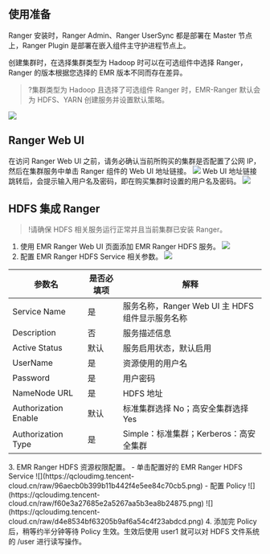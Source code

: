 ## 使用准备 
Ranger 安装时，Ranger Admin、Ranger UserSync 都是部署在 Master 节点上，Ranger Plugin 是部署在嵌入组件主守护进程节点上。

创建集群时，在选择集群类型为 Hadoop 时可以在可选组件中选择 Ranger，Ranger 的版本根据您选择的 EMR 版本不同而存在差异。
>?集群类型为 Hadoop 且选择了可选组件 Ranger 时，EMR-Ranger 默认会为 HDFS、YARN 创建服务并设置默认策略。
>
![](https://qcloudimg.tencent-cloud.cn/raw/bf3a4245495a0b9900210ead271ead5e.png)

## Ranger Web UI
在访问 Ranger Web UI 之前，请务必确认当前所购买的集群是否配置了公网 IP，然后在集群服务中单击 Ranger 组件的 Web UI 地址链接。
![](https://qcloudimg.tencent-cloud.cn/raw/7799b7a69b6b594998f91be611e9cf98.png)
Web UI 地址链接跳转后，会提示输入用户名及密码，即在购买集群时设置的用户名及密码。
![](https://qcloudimg.tencent-cloud.cn/raw/adba4927b84c783fd908ac96ec1726aa.png)

## HDFS 集成 Ranger
>!请确保 HDFS 相关服务运行正常并且当前集群已安装 Ranger。
>
1. 使用 EMR Ranger Web UI 页面添加 EMR Ranger HDFS 服务。
![](https://qcloudimg.tencent-cloud.cn/raw/80ffd5bcd3f0a27f0068b4cf5006110b.png)
2. 配置 EMR Ranger HDFS Service 相关参数。
![](https://qcloudimg.tencent-cloud.cn/raw/12a80fd293cad4f282bff6f6ba30f099.png)
<table>
<thead>
<tr>
<th><strong>参数名</strong></th>
<th><strong>是否必填项</strong></th>
<th><strong>解释</strong></th>
</tr>
</thead>
<tbody><tr>
<td>Service Name</td>
<td>是</td>
<td>服务名称，Ranger Web UI 主 HDFS 组件显示服务名称</td>
</tr>
<tr>
<td>Description</td>
<td>否</td>
<td>服务描述信息</td>
</tr>
<tr>
<td>Active Status</td>
<td>默认</td>
<td>服务启用状态，默认启用</td>
</tr>
<tr>
<td>UserName</td>
<td>是</td>
<td>资源使用的用户名</td>
</tr>
<tr>
<td>Password</td>
<td>是</td>
<td>用户密码</td>
</tr>
<tr>
<td>NameNode URL</td>
<td>是</td>
<td>HDFS 地址</td>
</tr>
<tr>
<td>Authorization Enable</td>
<td>默认</td>
<td>标准集群选择 No；高安全集群选择 Yes</td>
</tr>
<tr>
<td>Authorization Type</td>
<td>是</td>
<td>Simple：标准集群；Kerberos：高安全集群</td>
</tr>
</tbody></table>
3.  EMR Ranger HDFS 资源权限配置。
 - 单击配置好的 EMR Ranger HDFS Service 
![](https://qcloudimg.tencent-cloud.cn/raw/96aecb0b399b11b442f4e5ee84c70cb5.png)
 - 配置 Policy 
![](https://qcloudimg.tencent-cloud.cn/raw/f60e3a27685e2a5267aa5b3ea8b24875.png)
![](https://qcloudimg.tencent-cloud.cn/raw/d4e8534bf63205b9af6a54c4f23abdcd.png)
4. 添加完 Policy 后，稍等约半分钟等待 Policy 生效。生效后使用 user1 就可以对 HDFS 文件系统的 /user 进行读写操作。
